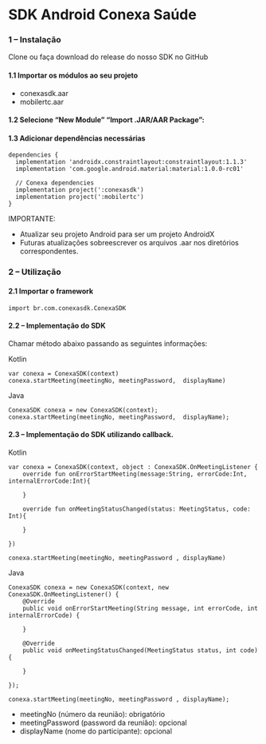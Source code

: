 # SDK Android Conexa Saúde


### 1 – Instalação  
Clone ou faça download do release do nosso SDK no GitHub

#### 1.1 Importar os módulos ao seu projeto
- conexasdk.aar 
- mobilertc.aar 

#### 1.2 Selecione “New Module” “Import .JAR/AAR Package”: 
 
#### 1.3 Adicionar dependências necessárias


```
dependencies { 
  implementation 'androidx.constraintlayout:constraintlayout:1.1.3' 
  implementation 'com.google.android.material:material:1.0.0-rc01' 
 
  // Conexa dependencies 
  implementation project(':conexasdk') 
  implementation project(':mobilertc') 
} 
```

IMPORTANTE:
- Atualizar seu projeto Android para ser um projeto AndroidX
- Futuras atualizações sobreescrever os arquivos .aar nos diretórios correspondentes. 

 

### 2 – Utilização

#### 2.1 Importar o framework

```
import br.com.conexasdk.ConexaSDK 
```
 

#### 2.2 – Implementação do SDK
Chamar método abaixo passando as seguintes informações: 


Kotlin 

```
var conexa = ConexaSDK(context) 
conexa.startMeeting(meetingNo, meetingPassword,  displayName) 
```

Java 

```
ConexaSDK conexa = new ConexaSDK(context); 
conexa.startMeeting(meetingNo, meetingPassword,  displayName); 
```
 

#### 2.3 – Implementação do SDK utilizando callback. 

Kotlin 
```
var conexa = ConexaSDK(context, object : ConexaSDK.OnMeetingListener { 
    override fun onErrorStartMeeting(message:String, errorCode:Int, internalErrorCode:Int){ 

    } 

    override fun onMeetingStatusChanged(status: MeetingStatus, code: Int){ 

    } 

}) 

conexa.startMeeting(meetingNo, meetingPassword , displayName) 
```

Java 

```
ConexaSDK conexa = new ConexaSDK(context, new ConexaSDK.OnMeetingListener() { 
    @Override 
    public void onErrorStartMeeting(String message, int errorCode, int internalErrorCode) { 
    
    } 

    @Override 
    public void onMeetingStatusChanged(MeetingStatus status, int code) { 
    
    } 

}); 

conexa.startMeeting(meetingNo, meetingPassword , displayName); 
```
 
- meetingNo (número da reunião): obrigatório 
- meetingPassword (password da reunião): opcional 
- displayName (nome do participante): opcional 
